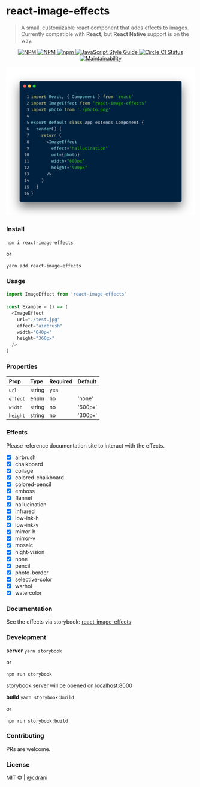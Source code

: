 # react-image-effects

> A small, customizable react component that adds effects to images. Currently compatible with **React**, but **React Native** support is on the way.

<p align="center">
  <a href="https://www.npmjs.com/package/react-image-effects">
    <img alt= "NPM" src="https://img.shields.io/npm/v/react-image-effects.svg">
  </a>
  <a href="https://www.npmjs.com/package/react-image-effects">
    <img alt="NPM" src="https://img.shields.io/npm/l/react-image-effects.svg?color=brightgreen&label=license">
  </a>
  <a href="https://www.npmjs.com/package/react-image-effects">
    <img alt="npm" src="https://img.shields.io/npm/dt/react-image-effects.svg">
  </a>
  <a href="https://standardjs.com">
    <img alt="JavaScript Style Guide" src="https://img.shields.io/badge/code_style-standard-brightgreen.svg">
  </a>
  <a href="https://circleci.com/gh/gokcan/react-shimmer">
    <img alt="Circle CI Status" src="https://circleci.com/gh/cdrani/react-image-effects.svg?style=shield">
  </a>
  <a href="https://codeclimate.com/github/cdrani/react-image-effects/maintainability">
    <img alt= "Maintainability" src="https://api.codeclimate.com/v1/badges/a99a88d28ad37a79dbf6/maintainability">
  </a>
</p>

<p align="center">
  <img src="react-image-effects.png">
</p>

### Install

`npm i react-image-effects`

or

`yarn add react-image-effects`

### Usage

```js
import ImageEffect from 'react-image-effects'

const Example = () => (
  <ImageEffect
    url="./test.jpg"
    effect="airbrush"
    width="640px"
    height="360px"
  />
)
```

### Properties

| Prop     | Type   | Required | Default |
| :------- | :----- | :------- | :------ |
| `url`    | string | yes      |         |
| `effect` | enum   | no       | 'none'  |  |
| `width`  | string | no       | '600px' |  |
| `height` | string | no       | '300px' |

### Effects

Please reference documentation site to interact with the effects.

- [x] airbrush
- [x] chalkboard
- [x] collage
- [x] colored-chalkboard
- [x] colored-pencil
- [x] emboss
- [x] flannel
- [x] hallucination
- [x] infrared
- [x] low-ink-h
- [x] low-ink-v
- [x] mirror-h
- [x] mirror-v
- [x] mosaic
- [x] night-vision
- [x] none
- [x] pencil
- [x] photo-border
- [x] selective-color
- [x] warhol
- [x] watercolor

### Documentation

See the effects via storybook:
[react-image-effects](https://react-image-effects.now.sh)

### Development

**server**
`yarn storybook`

or

`npm run storybook`

storybook server will be opened on [localhost:8000](localhost:8000)

**build**
`yarn storybook:build`

or

`npm run storybook:build`

### Contributing

PRs are welcome.

### License

MIT &copy; | [@cdrani](https://github.com/cdrani)
